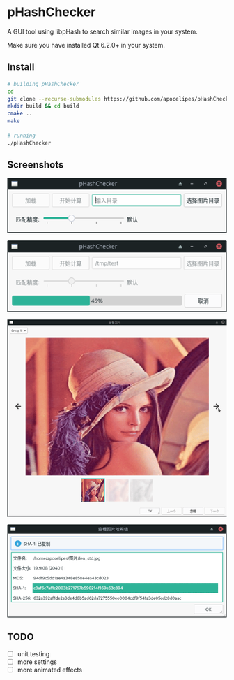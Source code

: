 # pHashChecker

A GUI tool using libpHash to search similar images in your system.

Make sure you have installed Qt 6.2.0+ in your system.

## Install

```bash
# building pHashChecker
cd
git clone --recurse-submodules https://github.com/apocelipes/pHashChecker
mkdir build && cd build
cmake ..
make

# running
./pHashChecker
```

## Screenshots

![main_layout](screenshots/main_layout.png)

![progressing](screenshots/progressing.png)

![image_viewer](screenshots/image_viewer.gif)

![image_viewer](screenshots/hash_dialog.png)

## TODO

- [ ] unit testing
- [ ] more settings
- [ ] more animated effects
